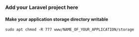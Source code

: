 ### Add your Laravel project here

#### Make your application storage directory writable
```sudo apt chmod -R 777 www/NAME_OF_YOUR_APPLICATION/storage```